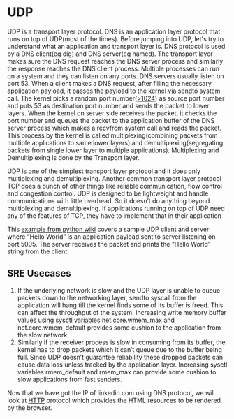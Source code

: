 # UDP


UDP is a transport layer protocol. DNS is an application layer protocol that runs on top of UDP(most of the times). Before jumping into UDP, let's try to understand what an application and transport layer is. DNS protocol is used by a DNS client(eg dig) and DNS server(eg named). The transport layer makes sure the DNS request reaches the DNS server process and similarly the response reaches the DNS client process. Multiple processes can run on a system and they can listen on any ports. DNS servers usually listen on port 53. When a client makes a DNS request, after filling the necessary application payload, it passes the payload to the kernel via sendto system call. The kernel picks a random port number([>1024](https://www.cyberciti.biz/tips/linux-increase-outgoing-network-sockets-range.html)) as source port number and puts 53 as destination port number and sends the packet to lower layers. When the kernel on server side receives the packet, it checks the port number and queues the packet to the application buffer of the DNS server process which makes a recvfrom system call and reads the packet. This process by the kernel is called multiplexing(combining packets from multiple applications to same lower layers) and demultiplexing(segregating packets from single lower layer to multiple applications). Multiplexing and Demultiplexing is done by the Transport layer.

UDP is one of the simplest transport layer protocol and it does only multiplexing and demultiplexing. Another common transport layer protocol TCP does a bunch of other things like reliable communication, flow control and congestion control. UDP is designed to be lightweight and handle communications with little overhead. So it doesn’t do anything beyond multiplexing and demultiplexing. If applications running on top of UDP need any of the features of TCP, they have to implement that in their application

This [example from python wiki](https://wiki.python.org/moin/UdpCommunication) covers a sample UDP client and server where “Hello World” is an application payload sent to server listening on port 5005. The server receives the packet and prints the “Hello World” string from the client

## SRE Usecases

1. If the underlying network is slow and the UDP layer is unable to queue packets down to the networking layer, sendto syscall from the application will hang till the kernel finds some of its buffer is freed. This can affect the throughput of the system. Increasing write memory buffer values using [sysctl variables](https://access.redhat.com/documentation/en-us/red_hat_enterprise_linux/5/html/tuning_and_optimizing_red_hat_enterprise_linux_for_oracle_9i_and_10g_databases/sect-oracle_9i_and_10g_tuning_guide-adjusting_network_settings-changing_network_kernel_settings) net.core.wmem_max and net.core.wmem_default provides some cushion to the application from the slow network
2. Similarly if the receiver process is slow in consuming from its buffer, the kernel has to drop packets which it can’t queue due to the buffer being full. Since UDP doesn’t guarantee reliability these dropped packets can cause data loss unless tracked by the application layer. Increasing  sysctl variables rmem_default and rmem_max can provide some cushion to slow applications from fast senders.

Now that we have got the IP of linkedin.com using DNS protocol, we will look at [HTTP](https://github.com/kalyanceg/POC-Docs/blob/master/Linux-Networking/http.md) protocol which provides the HTML resources to be rendered by the browser.
